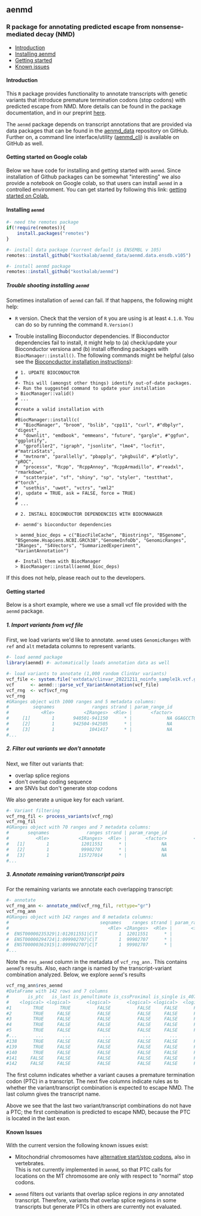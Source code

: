 ## aenmd 

### R package for annotating predicted escape from nonsense-mediated decay (NMD)

- [Introduction](#introduction)
- [Installing aenmd](#installing-aenmd)
- [Getting started](#getting-started)
- [Known issues](#known-issues)

#### Introduction

This `R` package provides functionality to annotate transcripts with genetic variants that introduce premature termination codons (stop codons) with predicted escape from NMD. More details can be found in the package documentation, and in our preprint [here](www.here.com). 

The `aenmd` package depends on transcript annotations that are provided via data packages that can be found in the [aenmd_data](https://github.com/kostkalab/aenmd_data) repository on GitHub. Further on, a command line interface/utility ([aenmd_cli](https://github.com/kostkalab/aenmd_cli)) is available on GitHub as well.

#### Getting started on Google colab

Below we have code for installing and getting started with `aenmd`. Since installation of Github packages can be somewhat "interesting" we also provide a notebook on Google colab, so that users can install `aenmd` in a controlled environment. You can get started by following this link: [getting started on Colab.](https://colab.research.google.com/github/kostkalab/aenmd/blob/master/colab_install_aenmd.ipynb)

#### Installing `aenmd`

```R
#- need the remotes package
if(!require(remotes)){
    install.packages("remotes")
}

#- install data package (current default is ENSEMBL v 105)
remotes::install_github("kostkalab/aenmd_data/aenmd.data.ensdb.v105")

#- install aenmd package
remotes::install_github("kostkalab/aenmd")
```

##### Trouble shooting installing  `aenmd`

Sometimes installation of `aenmd` can fail. If that happens, the following might help:

* `R` version. Check that the version of `R` you are using is at least `4.1.0`. You can do so by running the command `R.Version()`

* Trouble installing Bioconductor dependencies. If Bioconductor dependencies fail to install, it might help to (a) check/update your Bioconductor versiona and (b) install offending packages with `BiocManager::install()`. The following commands might be helpful (also see the [Bioconcductor installation instructions](https://www.bioconductor.org/install/)):
  
  ```
  # 1. UPDATE BIOCONDUCTOR
  #
  #- This will (amongst other things) identify out-of-date packages. 
  #- Run the suggested command to update your installation
  > BiocManager::valid()
  # ...
  #
  #create a valid installation with
  #
  #BiocManager::install(c(
  #  "BiocManager", "broom", "bslib", "cpp11", "curl", #"dbplyr", "digest",
  #  "downlit", "emdbook", "emmeans", "future", "gargle", #"ggfun", "ggplotify",
  #  "gprofiler2", "igraph", "jsonlite", "lme4", "locfit", #"matrixStats",
  #  "mvtnorm", "parallelly", "pbapply", "pkgbuild", #"plotly", "pROC",
  #  "processx", "Rcpp", "RcppAnnoy", "RcppArmadillo", #"readxl", "rmarkdown",
  #  "scatterpie", "sf", "shiny", "sp", "styler", "testthat", #"torch",
  #  "usethis", "uwot", "vctrs", "xml2"
  #), update = TRUE, ask = FALSE, force = TRUE)
  #
  # ...
  ```
  ```
  # 2. INSTALL BIOCONDUCTOR DEPENDENCIES WITH BIOCMANAGER

  #- aenmd's bioconductor dependencies

  > aenmd_bioc_deps = c("BiocFileCache", "Biostrings", "BSgenome", "BSgenome.Hsapiens.NCBI.GRCh38","GenomeInfoDb", "GenomicRanges", "IRanges", "S4Vectors", "SummarizedExperiment", "VariantAnnotation")

  #- Install them with BiocManager
  > BiocManager::install(aenmd_bioc_deps)
  ```
If this does not help, please reach out to the developers.

#### Getting started
Below is a short example, where we use a small vcf file provided with the `aenmd` package. 

##### 1. Import variants from vcf file
First, we load variants we'd like to annotate. `aenmd` uses `GenomicRanges` with `ref` and `alt` metadata columns to represent variants.
```R
#- load aenmd package
library(aenmd) #- automatically loads annotation data as well

#- load variants to annotate (1,000 random ClinVar variants)
vcf_file <- system.file('extdata/clinvar_20221211_noinfo_sample1k.vcf.gz', package = 'aenmd')
vcf      <- aenmd:::parse_vcf_VariantAnnotation(vcf_file)
vcf_rng  <- vcf$vcf_rng
vcf_rng
#GRanges object with 1000 ranges and 5 metadata columns:
#         seqnames              ranges strand | param_range_id                     ref            alt      qual      filter
#            <Rle>           <IRanges>  <Rle> |       <factor>          <DNAStringSet> <DNAStringSet> <numeric> <character>
#     [1]        1       940501-941150      * |             NA GGAGCCTGCA...CAGATCTCCT              G        NA           .
#     [2]        1       942504-942505      * |             NA                      CG              C        NA           .
#     [3]        1             1041417      * |             NA                       C              T        NA           .
#...
```

##### 2. Filter out variants we don't annotate
Next, we filter out variants that:
  - overlap splice regions
  - don't overlap coding sequence
  - are SNVs but don't generate stop codons

We also generate a unique key for each variant.

```R
#- Variant filtering
vcf_rng_fil <- process_variants(vcf_rng)
vcf_rng_fil
#GRanges object with 70 ranges and 7 metadata columns:
#       seqnames              ranges strand | param_range_id                     ref            alt      qual      filter        type                    key
#          <Rle>           <IRanges>  <Rle> |       <factor>          <DNAStringSet> <DNAStringSet> <numeric> <character> <character>            <character>
#   [1]        1            12011551      * |             NA                       C              T        NA           .         snv        1:012011551|C|T
#   [2]        1            99902707      * |             NA                       C              T        NA           .         snv        1:099902707|C|T
#   [3]        1           115727014      * |             NA                       C              A        NA           .         snv        1:115727014|C|A
#...
```

##### 3. Annotate remaining variant/transcript pairs
For the remaining variants we annotate each overlapping transcript:

```R
#- annotate
vcf_rng_ann <- annotate_nmd(vcf_rng_fil, rettype="gr")
vcf_rng_ann
#GRanges object with 142 ranges and 8 metadata columns:
#                                  seqnames    ranges strand | param_range_id            ref            alt      qual      filter        type             key            res_aenmd
#                                     <Rle> <IRanges>  <Rle> |       <factor> <DNAStringSet> <DNAStringSet> <numeric> <character> <character>     <character>          <DataFrame>
#  ENST00000235329|1:012011551|C|T        1  12011551      * |             NA              C              T        NA           .         snv 1:012011551|C|T  TRUE:TRUE:FALSE:...
#  ENST00000294724|1:099902707|C|T        1  99902707      * |             NA              C              T        NA           .         snv 1:099902707|C|T TRUE:FALSE:FALSE:...
#  ENST00000361915|1:099902707|C|T        1  99902707      * |             NA              C              T        NA           .         snv 1:099902707|C|T TRUE:FALSE:FALSE:...
#...
```

Note the `res_aenmd` column in the metadata of `vcf_rng_ann.` This contains `aenmd`'s results. 
Also, each range is named by the transcript-variant combination analyzed.
Below, we explore `aenmd`'s results

```R
vcf_rng_ann$res_aenmd
#DataFrame with 142 rows and 7 columns
#       is_ptc   is_last is_penultimate is_cssProximal is_single is_407plus      transcript
#    <logical> <logical>      <logical>      <logical> <logical>  <logical>     <character>
#1        TRUE      TRUE          FALSE          FALSE     FALSE      FALSE ENST00000235329
#2        TRUE     FALSE          FALSE          FALSE     FALSE      FALSE ENST00000294724
#3        TRUE     FALSE          FALSE          FALSE     FALSE      FALSE ENST00000361915
#4        TRUE     FALSE          FALSE          FALSE     FALSE      FALSE ENST00000370163
#5        TRUE     FALSE          FALSE          FALSE     FALSE      FALSE ENST00000370165
#...       ...       ...            ...            ...       ...        ...             ...
#138      TRUE     FALSE          FALSE          FALSE     FALSE      FALSE ENST00000288447
#139      TRUE     FALSE          FALSE          FALSE     FALSE      FALSE ENST00000357033
#140      TRUE     FALSE          FALSE          FALSE     FALSE      FALSE ENST00000447523
#141     FALSE     FALSE          FALSE          FALSE     FALSE      FALSE ENST00000303391
#142     FALSE     FALSE          FALSE          FALSE     FALSE      FALSE ENST00000453960
```
The first column indicates whether a variant causes a premature termination codon (PTC) in a transcript. The next five columns indicate rules as to whether the variant/transcript combination is expected to escape NMD. The last column gives the transcript name.

Above we see that the last two variant/transcript combinations do not have a PTC; the first combination is predicted to escape NMD, because the PTC is located in the last exon.



#### Known Issues

With the current version the following known issues exist:

* Mitochondrial chromosomes have [alternative start/stop codons](https://en.wikipedia.org/wiki/Stop_codon#Alternative_stop_codons), also in vertebrates.\
  This is not currently implemented in `aenmd`, so that PTC calls for locations on the MT chromosome are only with respect to "normal" stop codons.

* `aenmd` filters out variants that overlap splice regions in *any* annotated transcript. Therefore, variants that overlap splice regions in some transcripts but generate PTCs in others are currently not evaluated.


